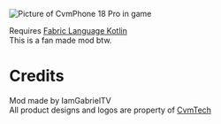 ![Picture of CvmPhone 18 Pro in game](https://cdn.modrinth.com/data/cached_images/ede92c1e2f9de65facce47d7d563a21bc8adb903.webp)

Requires [Fabric Language Kotlin](https://modrinth.com/mod/fabric-language-kotlin) <br/>
This is a fan made mod btw.

# Credits
Mod made by IamGabrielTV <br/>
All product designs and logos are property of [CvmTech](https://www.tiktok.com/@cvmtech)
